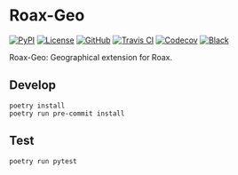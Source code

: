 # Roax-Geo

[![PyPI](https://badge.fury.io/py/roax-geo.svg)](https://badge.fury.io/py/roax-geo)
[![License](https://img.shields.io/github/license/roax/roax-geo.svg)](https://github.com/roax/roax-geo/blob/master/LICENSE)
[![GitHub](https://img.shields.io/badge/github-master-blue.svg)](https://github.com/roax/roax-geo/)
[![Travis CI](https://travis-ci.org/roax/roax-geo.svg?branch=master)](https://travis-ci.org/roax/roax-geo)
[![Codecov](https://codecov.io/gh/roax/roax-geo/branch/master/graph/badge.svg)](https://codecov.io/gh/roax/roax-geo)
[![Black](https://img.shields.io/badge/code%20style-black-black.svg)](https://github.com/psf/black)

Roax-Geo: Geographical extension for Roax. 

## Develop

```
poetry install
poetry run pre-commit install
```

## Test

```
poetry run pytest
```
